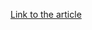 [Link to the article](https://cloud.google.com/blog/topics/threat-intelligence/rosetta2-artifacts-macos-intrusions/)
